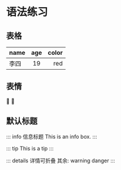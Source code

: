 # 语法练习

## 表格
| name | age   | color |
| ---- | :---: | ----: |
| 李四 | 19    | red   |

## 表情
:tada: :100:

## 默认标题

::: info 
信息标题 This is an info box.
:::

::: tip
This is a tip
:::

::: details
详情可折叠
其余: warning danger
:::